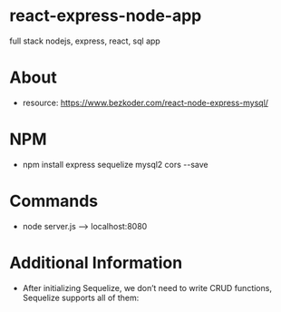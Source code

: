 # react-express-node-app
full stack nodejs, express, react, sql app
# About
* resource: https://www.bezkoder.com/react-node-express-mysql/
# NPM
* npm install express sequelize mysql2 cors --save

# Commands
* node server.js --> localhost:8080

# Additional Information
* After initializing Sequelize, we don’t need to write CRUD functions, Sequelize supports all of them: